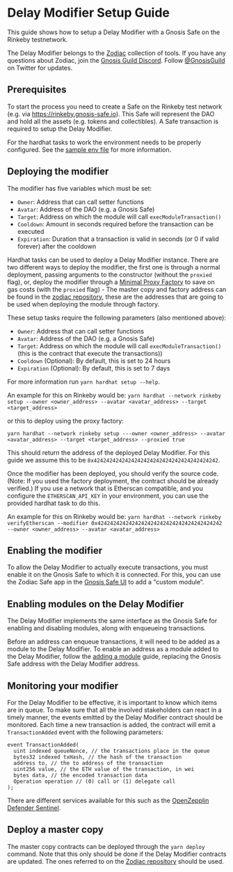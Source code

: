 # Delay Modifier Setup Guide

This guide shows how to setup a Delay Modifier with a Gnosis Safe on the Rinkeby testnetwork.

The Delay Modifier belongs to the [Zodiac](https://github.com/gnosis/zodiac) collection of tools. If you have any questions about Zodiac, join the [Gnosis Guild Discord](https://discord.gg/wwmBWTgyEq). Follow [@GnosisGuild](https://twitter.com/gnosisguild) on Twitter for updates.

## Prerequisites

To start the process you need to create a Safe on the Rinkeby test network (e.g. via https://rinkeby.gnosis-safe.io). This Safe will represent the DAO and hold all the assets (e.g. tokens and collectibles). A Safe transaction is required to setup the Delay Modifier.

For the hardhat tasks to work the environment needs to be properly configured. See the [sample env file](../.env.sample) for more information.

## Deploying the modifier

The modifier has five variables which must be set:

- `Owner`: Address that can call setter functions
- `Avatar`: Address of the DAO (e.g. a Gnosis Safe)
- `Target`: Address on which the module will call `execModuleTransaction()`
- `Cooldown`: Amount in seconds required before the transaction can be executed
- `Expiration`: Duration that a transaction is valid in seconds (or 0 if valid forever) after the cooldown

Hardhat tasks can be used to deploy a Delay Modifier instance. There are two different ways to deploy the modifier, the first one is through a normal deployment, passing arguments to the constructor (without the `proxied` flag), or, deploy the modifier through a [Minimal Proxy Factory](https://eips.ethereum.org/EIPS/eip-1167) to save on gas costs (with the `proxied` flag) - The master copy and factory address can be found in the [zodiac repository](https://github.com/gnosis/zodiac/blob/master/src/factory/constants.ts), these are the addresses that are going to be used when deploying the module through factory.

These setup tasks require the following parameters (also mentioned above):

- `Owner`: Address that can call setter functions
- `Avatar`: Address of the DAO (e.g. a Gnosis Safe)
- `Target`: Address on which the module will call `execModuleTransaction()` (this is the contract that execute the transactions))
- `Cooldown` (Optional): By default, this is set to 24 hours
- `Expiration` (Optional): By default, this is set to 7 days

For more information run `yarn hardhat setup --help`.

An example for this on Rinkeby would be:
`yarn hardhat --network rinkeby setup --owner <owner_address> --avatar <avatar_address> --target <target_address> `

or this to deploy using the proxy factory:

`yarn hardhat --network rinkeby setup ---owner <owner_address> --avatar <avatar_address> --target <target_address> --proxied true`

This should return the address of the deployed Delay Modifier. For this guide we assume this to be `0x4242424242424242424242424242424242424242`.

Once the modifier has been deployed, you should verify the source code. (Note: If you used the factory deployment, the contract should be already verified.) If you use a network that is Etherscan compatible, and you configure the `ETHERSCAN_API_KEY` in your environment, you can use the provided hardhat task to do this.

An example for this on Rinkeby would be:
`yarn hardhat --network rinkeby verifyEtherscan --modifier 0x4242424242424242424242424242424242424242 --owner <owner_address> --avatar <avatar_address>`

## Enabling the modifier

To allow the Delay Modifier to actually execute transactions, you must enable it on the Gnosis Safe to which it is connected. For this, you can use the Zodiac Safe app in the [Gnosis Safe UI](https://gnosis-safe.io/app/) to add a "custom module".

## Enabling modules on the Delay Modifier

The Delay Modifier implements the same interface as the Gnosis Safe for enabling and disabling modules, along with enqueueing transactions.

Before an address can enqueue transactions, it will need to be added as a module to the Delay Modifier. To enable an address as a module added to the Delay Modifier, follow the [adding a module](https://help.gnosis-safe.io/en/articles/4934427-add-a-module) guide, replacing the Gnosis Safe address with the Delay Modifier address.

## Monitoring your modifier

For the Delay Modifier to be effective, it is important to know which items are in queue. To make sure that all the involved stakeholders can react in a timely manner, the events emitted by the Delay Modifier contract should be monitored. Each time a new transaction is added, the contract will emit a `TransactionAdded` event with the following parameters:

```
event TransactionAdded(
  uint indexed queueNonce, // the transactions place in the queue
  bytes32 indexed txHash, // the hash of the transaction
  address to, // the to address of the transaction
  uint256 value, // the ETH value of the transaction, in wei
  bytes data, // the encoded transaction data
  Operation operation // (0) call or (1) delegate call
);
```

There are different services available for this such as the [OpenZepplin Defender Sentinel](https://docs.openzeppelin.com/defender/sentinel).

## Deploy a master copy

The master copy contracts can be deployed through the `yarn deploy` command. Note that this only should be done if the Delay Modifier contracts are updated. The ones referred to on the [Zodiac repository](https://github.com/gnosis/zodiac/blob/master/src/factory/constants.ts) should be used.
